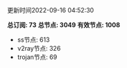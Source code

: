更新时间2022-09-16 04:52:30

**总订阅: 73**
**总节点: 3049**
**有效节点: 1008**
- ss节点: 613
- v2ray节点: 326
- trojan节点: 69
